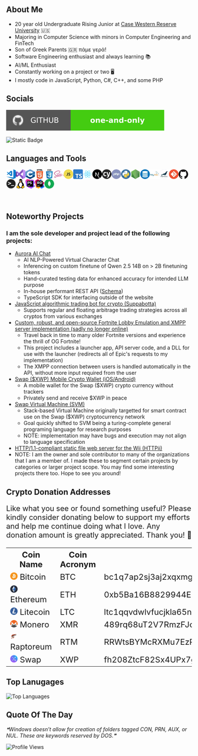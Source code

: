 ## About Me

- 20 year old Undergraduate Rising Junior at [Case Western Reserve University](https://case.edu/) 🇺🇸
- Majoring in Computer Science with minors in Computer Engineering and FinTech
- Son of Greek Parents 🇬🇷 πάμε γερά!
- Software Engineering enthusiast and always learning 📚
- AI/ML Enthusiast
- Constantly working on a project or two 🖥️
- I mostly code in JavaScript, Python, C#, C++, and some PHP

## Socials

<p>
    <a href="https://github.com/one-and-only" alt="My GitHub">
        <img src="static/images/socials/github.svg" /></a>
</p>

![Static Badge](https://img.shields.io/badge/email-antonios%40mail.aurora--interactive.online-green?style=for-the-badge&logo=gmail&logoSize=auto&color=%23c71610&link=mailto%3Amail.aurora-interactive.online)


## Languages and Tools

<img align="left" alt="Visual Studio Code" width="26px" src="static/images/vscode.webp" />
<img align="left" alt="Visual Studio" width="26px" src="static/images/vs.webp">
<img align="left" alt="C++" width="26px" src="static/images/cpp.webp">
<img align="left" alt="HTML5" width="26px" src="static/images/html.webp" />
<img align="left" alt="CSS3" width="26px" src="static/images/css.webp" />
<img align="left" alt="Sass" width="26px" src="static/images/sass.webp" />
<img align="left" alt="JavaScript" width="26px" src="static/images/js.webp" />
<img align="left" alt="TypeScript" width="26px" src="static/images/typescript.webp">
<img align="left" alt="React.JS" width="26px" src="static/images/react.webp" />
<img align="left" alt="Next.JS" width="26px" src="static/images/nextjs.webp" />
<img align="left" alt="Cypress E2E Testing Framework" width="26px" src="static/images/cypress.webp">
<img align="left" alt="PHP" width="26px" src="static/images/php.webp">
<img align="left" alt="Python" width="26px" src="static/images/python.webp">
<img align="left" alt="Node.js" width="26px" src="static/images/nodejs.webp" />
<img align="left" alt="SQL" width="26px" src="static/images/sql.webp" />
<img align="left" alt="MySQL" width="26px" src="static/images/mysql.webp" />
<img align="left" alt="MariaDB" width="26px" src="static/images/mariadb.webp">
<img align="left" alt="Git" width="26px" src="static/images/git.webp" />
<img align="left" alt="GitHub" width="26px" src="static/images/github.webp" />
<img align="left" alt="Terminal" width="26px" src="static/images/terminal.webp" />
<img align="left" alt="Linux" width="26px" src="static/images/tux.webp" />
<img align="left" alt="PhpStorm" width="26px" src="static/images/phpstorm.webp" />
<img align="left" alt="Rider" width="26px" src="static/images/rider.webp" />
<img align="left" alt="MongoDB" width="26px" src="static/images/mongodb.svg" />

<br />
<br />
<br />
<br />
<br />

## Noteworthy Projects
### I am the sole developer and project lead of the following projects:
* [Aurora AI Chat](https://aurora-interactive.online)
    * AI NLP-Powered Virtual Character Chat
    * Inferencing on custom finetune of Qwen 2.5 14B on > 2B finetuning tokens
    * Hand-curated testing data for enhanced accuracy for intended LLM purpose
    * In-house performant REST API ([Schema](https://bump.sh/aurora-interactive-services/doc/ai-chatbot-api))
    * TypeScript SDK for interfacing outside of the website
* [JavaScript algorithmic trading bot for crypto (Suppabotta)](https://github.com/one-and-only/Suppabotta/tree/development)
    * Supports regular and floating arbitrage trading strategies across all cryptos from various exchanges
* [Custom, robust, and open-source Fortnite Lobby Emulation and XMPP server implementation (sadly no longer online)](https://github.com/The-Yeetnite-Team)
    * Travel back in time to many older Fortnite versions and experience the thrill of OG Fortnite!
    * This project includes a launcher app, API server code, and a DLL for use with the launcher (redirects all of Epic's requests to my implementation)
    * The XMPP connection between users is handled automatically in the API, without more input required from the user
* [Swap ($XWP) Mobile Crypto Wallet (iOS/Android)](https://github.com/one-and-only/swap-ios-wallet)
    * A mobile wallet for the Swap ($XWP) crypto currency without trackers
    * Privately send and receive $XWP in peace
* [Swap Virtual Machine (SVM)](https://github.com/swap-dev/svm)
    * Stack-based Virtual Machine originally targetted for smart contract use on the Swap ($XWP) cryptocurrency network
    * Goal quickly shifted to SVM being a turing-complete general programing language for research purposes
    * NOTE: implementation may have bugs and execution may not align to language specification
* [HTTP/1.1-compliant static file web server for the Wii (HTTPii)](https://github.com/one-and-only/httpii)
* NOTE: I am the owner and sole contributor to many of the organizations that I am a member of. I made these to segment certain projects by categories or larger project scope. You may find some interesting projects there too. Hope to see you around!

## Crypto Donation Addresses

<p style="font-size: 20px;">Like what you see or found something useful? Please kindly consider donating below to support my efforts and help me continue doing what I love. Any donation amount is greatly appreciated. Thank you! 🤗</p>
<table style="font-size: 22px; width: auto">
    <th>Coin Name</th>
    <th>Coin Acronym</th>
    <th>Donation Address</th>
    <tr>
        <td><img src="static/images/cryptos/btc.webp" width="20px"> Bitcoin</img></td>
        <td>BTC</td>
        <td>bc1q7ap2sj3aj2xqxmgumyvrtujtr00mpqdgup4jxe</td>
    </tr>
    <tr>
        <td><img src="static/images/cryptos/eth.webp" width="20px"> Ethereum</img></td>
        <td>ETH</td>
        <td>0xb5Ba16B8829944EB811f6156eFBa5EF015CB4d71</td>
    </tr>
    <tr>
        <td><img src="static/images/cryptos/ltc.webp" width="20px"> Litecoin</img></td>
        <td>LTC</td>
        <td>ltc1qqvdwlvfucjkla65nxaug7lta5g0y0z5wtnysxm</td>
    </tr>
    <tr>
        <td><img src="static/images/cryptos/xmr.webp" width="20px"> Monero</img></td>
        <td>XMR</td>
        <td>489rq68uT2V7RmzFJcnaAVY4zvrwpu32ngchXUWDbvsFLv8neifPRt62PiXMrTP4c5CdpRKYFS4ZDU8YKjC7R4LbADb4s9L</td>
    </tr>
    <tr>
        <td><img src="static/images/cryptos/rtm.webp" width="20px"> Raptoreum</img></td>
        <td>RTM</td>
        <td>RRWtsBYMcRXMu7EzP1rDN8UajHQFew2sJ8</td>
    </tr>
    <tr>
        <td><img src="static/images/cryptos/xwp.webp" width="20px"> Swap</img></td>
        <td>XWP</td>
        <td>fh208ZtcF82Sx4UPx7gxB9KwmpPfKgmpW1sy7NrbHg6xQmmCYDS6d2tQKzuGbH5cL2PRrXmTEp856AuDHcLPDqHP294zaRdAi<td>
</table>

## Top Lanugages
![Top Languages](https://github-readme-stats.vercel.app/api/top-langs/?username=one-and-only&hide=css,scss,html,shell,dockerfile&theme=radical)

## Quote Of The Day
<!--STARTS_HERE_QUOTE_README-->
<i>❝Windows doesn’t allow for creation of folders tagged CON, PRN, AUX, or NUL. These are keywords reserved by DOS.❞</i>
<!--ENDS_HERE_QUOTE_README-->

![Profile Views](https://komarev.com/ghpvc/?username=one-and-only&style=for-the-badge)
